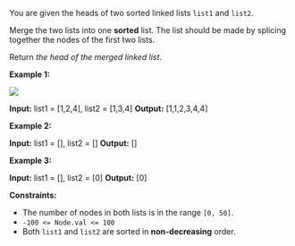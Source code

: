 You are given the heads of two sorted linked lists `list1` and `list2`.

Merge the two lists into one **sorted** list. The list should be made by splicing together the nodes of the first two lists.

Return _the head of the merged linked list_.

**Example 1:**

![](https://assets.leetcode.com/uploads/2020/10/03/merge_ex1.jpg) 


**Input:** list1 = [1,2,4], list2 = [1,3,4]
**Output:** [1,1,2,3,4,4]

**Example 2:**


**Input:** list1 = [], list2 = []
**Output:** []

**Example 3:**


**Input:** list1 = [], list2 = [0]
**Output:** [0]

**Constraints:**

* The number of nodes in both lists is in the range `[0, 50]`.
* `-100 <= Node.val <= 100`
* Both `list1` and `list2` are sorted in **non-decreasing** order.